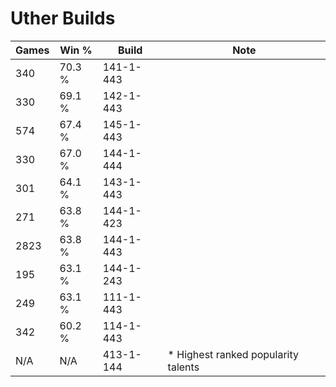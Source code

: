 # Uther Builds

Games  | Win %  | Build     | Note
-----  | -----  | -----     | ----
340    | 70.3 % | 141-1-443 | 
330    | 69.1 % | 142-1-443 | 
574    | 67.4 % | 145-1-443 | 
330    | 67.0 % | 144-1-444 | 
301    | 64.1 % | 143-1-443 | 
271    | 63.8 % | 144-1-423 | 
2823   | 63.8 % | 144-1-443 | 
195    | 63.1 % | 144-1-243 | 
249    | 63.1 % | 111-1-443 | 
342    | 60.2 % | 114-1-443 | 
N/A    | N/A    | 413-1-144 | * Highest ranked popularity talents
